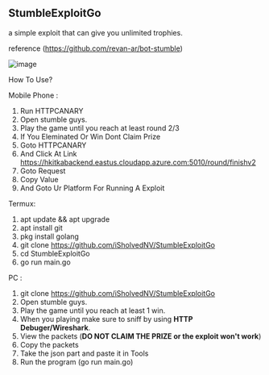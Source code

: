 ## StumbleExploitGo
a simple exploit that can give you unlimited trophies.

reference (https://github.com/revan-ar/bot-stumble)

![image](https://cdn.discordapp.com/attachments/961293295886147675/986579408800321556/Screenshot_1.png)

How To Use? 

Mobile Phone :

1. Run HTTPCANARY
2. Open stumble guys.
3. Play the game until you reach at least round 2/3
4. If You Eleminated Or Win Dont Claim Prize
5. Goto HTTPCANARY 
6. And Click At Link https://hkitkabackend.eastus.cloudapp.azure.com:5010/round/finishv2
7. Goto Request 
8. Copy Value
9. And Goto Ur Platform For Running A Exploit

Termux:

1. apt update && apt upgrade
2. apt install git
3. pkg install golang
4. git clone https://github.com/iSholvedNV/StumbleExploitGo
5. cd StumbleExploitGo
6. go run main.go

PC : 
1. git clone https://github.com/iSholvedNV/StumbleExploitGo
2. Open stumble guys.
3. Play the game until you reach at least 1 win.
4. When you playing make sure to sniff by using **HTTP Debuger/Wireshark**.
5. View the packets (**DO NOT CLAIM THE PRIZE or the exploit won't work**)
6. Copy the packets
7. Take the json part and paste it in Tools
8. Run the program (go run main.go)

